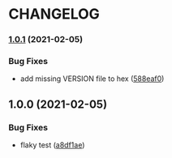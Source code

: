 # CHANGELOG

### [1.0.1](https://github.com/marciotoze/ex_aws_configurator/compare/v1.0.0...v1.0.1) (2021-02-05)


### Bug Fixes

* add missing VERSION file to hex ([588eaf0](https://github.com/marciotoze/ex_aws_configurator/commit/588eaf072aa281cce536d676f77b8f3b3b9108d5))

## 1.0.0 (2021-02-05)


### Bug Fixes

* flaky test ([a8df1ae](https://github.com/marciotoze/ex_aws_configurator/commit/a8df1ae06352d579213116e291c3cf95a8bd1da0))
